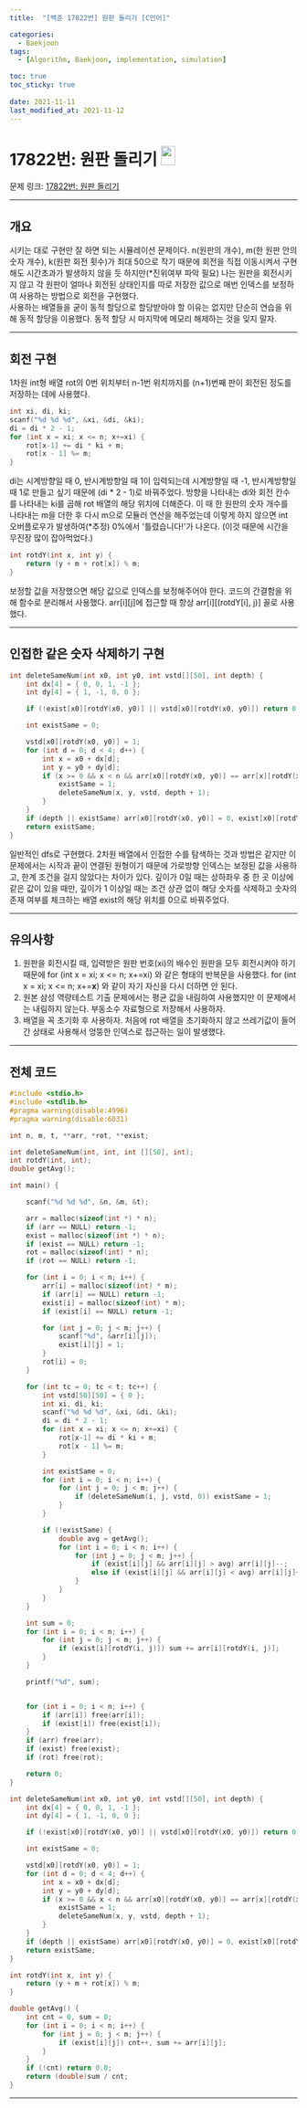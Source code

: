 ```yaml
---
title:  "[백준 17822번] 원판 돌리기 [C언어]"

categories:
  - Baekjoon
tags:
  - [Algorithm, Baekjoon, implementation, simulation]

toc: true
toc_sticky: true
 
date: 2021-11-11
last_modified_at: 2021-11-12
---
```


# 17822번: 원판 돌리기 <img src="https://d2gd6pc034wcta.cloudfront.net/tier/13.svg" width="25" height="34">

문제 링크:  [17822번: 원판 돌리기](https://www.acmicpc.net/problem/17822 "bj17822")

***

## __개요__
시키는 대로 구현만 잘 하면 되는 시뮬레이션 문제이다. n(원판의 개수), m(한 원판 안의 숫자 개수), k(원판 회전 횟수)가 최대 50으로 작기 때문에 회전을 직접 이동시켜서 구현해도 시간초과가 발생하지 않을 듯 하지만(*진위여부 파악 필요) 나는 원판을 회전시키지 않고 각 원판이 얼마나 회전된 상태인지를 따로 저장한 값으로 매번 인덱스를 보정하여 사용하는 방법으로 회전을 구현했다.   
사용하는 배열들을 굳이 동적 할당으로 할당받아야 할 이유는 없지만 단순히 연습을 위해 동적 할당을 이용했다. 동적 할당 시 마지막에 메모리 해제하는 것을 잊지 말자.

***

## __회전 구현__
1차원 int형 배열 rot의 0번 위치부터 n-1번 위치까지를 (n+1)번째 판이 회전된 정도를 저장하는 데에 사용했다. 
```cpp
int xi, di, ki;
scanf("%d %d %d", &xi, &di, &ki);
di = di * 2 - 1;
for (int x = xi; x <= n; x+=xi) {
	rot[x-1] += di * ki + m;
	rot[x - 1] %= m;
}
```
di는 시계방향일 때 0, 반시계방향일 때 1이 입력되는데 시계방향일 때 -1, 반시계방향일 때 1로 만들고 싶기 때문에 (di * 2 - 1)로 바꿔주었다. 방향을 나타내는 di와 회전 칸수를 나타내는 ki를 곱해 rot 배열의 해당 위치에 더해준다. 이 때 한 원판의 숫자 개수를 나타내는 m을 더한 후 다시 m으로 모듈러 연산을 해주었는데 이렇게 하지 않으면 int 오버플로우가 발생하여(*추정) 0%에서 '틀렸습니다!'가 나온다. (이것 때문에 시간을 무진장 많이 잡아먹었다.)
```cpp
int rotdY(int x, int y) {
	return (y + m + rot[x]) % m;
}
```
보정할 값을 저장했으면 해당 값으로 인덱스를 보정해주어야 한다. 코드의 간결함을 위해 함수로 분리해서 사용했다. arr[i][j]에 접근할 때 항상 arr[i][(rotdY[i], j)] 꼴로 사용했다.

***

## __인접한 같은 숫자 삭제하기 구현__
```cpp
int deleteSameNum(int x0, int y0, int vstd[][50], int depth) {
	int dx[4] = { 0, 0, 1, -1 };
	int dy[4] = { 1, -1, 0, 0 };

	if (!exist[x0][rotdY(x0, y0)] || vstd[x0][rotdY(x0, y0)]) return 0;

	int existSame = 0;

	vstd[x0][rotdY(x0, y0)] = 1;
	for (int d = 0; d < 4; d++) {
		int x = x0 + dx[d];
		int y = y0 + dy[d];
		if (x >= 0 && x < n && arr[x0][rotdY(x0, y0)] == arr[x][rotdY(x, y)]) {
			existSame = 1;
			deleteSameNum(x, y, vstd, depth + 1);
		}
	}
	if (depth || existSame) arr[x0][rotdY(x0, y0)] = 0, exist[x0][rotdY(x0, y0)] = 0;
	return existSame;
}
```
일반적인 dfs로 구현했다. 2차원 배열에서 인접한 수를 탐색하는 것과 방법은 같지만 이 문제에서는 시작과 끝이 연결된 원형이기 때문에 가로방향 인덱스는 보정된 값을 사용하고, 한계 조건을 걸지 않았다는 차이가 있다. 깊이가 0일 때는 상하좌우 중 한 곳 이상에 같은 값이 있을 때만, 깊이가 1 이상일 때는 조건 상관 없이 해당 숫자를 삭제하고 숫자의 존재 여부를 체크하는 배열 exist의 해당 위치를 0으로 바꿔주었다.

***

## __유의사항__
1. 원판을 회전시킬 때, 입력받은 원판 번호(xi)의 배수인 원판을 모두 회전시켜야 하기 때문에 for (int x = xi; x <= n; x+=xi) 와 같은 형태의 반복문을 사용했다. for (int x = xi; x <= n; x+=__x__) 와 같이 자기 자신을 다시 더하면 안 된다.    
2. 원본 삼성  역량테스트 기출 문제에서는 평균 값을 내림하여 사용했지만 이 문제에서는 내림하지 않는다. 부동소수 자료형으로 저장해서 사용하자.
3. 배열을 꼭 초기화 후 사용하자. 처음에 rot 배열을 초기화하지 않고 쓰레기값이 들어간 상태로 사용해서 엉뚱한 인덱스로 접근하는 일이 발생했다.

***

## __전체 코드__

```cpp
#include <stdio.h> 
#include <stdlib.h> 
#pragma warning(disable:4996)
#pragma warning(disable:6031)

int n, m, t, **arr, *rot, **exist;

int deleteSameNum(int, int, int [][50], int);
int rotdY(int, int);
double getAvg();

int main() {

	scanf("%d %d %d", &n, &m, &t);

	arr = malloc(sizeof(int *) * n);
	if (arr == NULL) return -1;
	exist = malloc(sizeof(int *) * n);
	if (exist == NULL) return -1;
	rot = malloc(sizeof(int) * n);
	if (rot == NULL) return -1;

	for (int i = 0; i < n; i++) {
		arr[i] = malloc(sizeof(int) * m);
		if (arr[i] == NULL) return -1;
		exist[i] = malloc(sizeof(int) * m);
		if (exist[i] == NULL) return -1;

		for (int j = 0; j < m; j++) {
			scanf("%d", &arr[i][j]);
			exist[i][j] = 1;
		}
		rot[i] = 0;
	}

	for (int tc = 0; tc < t; tc++) {
		int vstd[50][50] = { 0 };
		int xi, di, ki;
		scanf("%d %d %d", &xi, &di, &ki);
		di = di * 2 - 1;
		for (int x = xi; x <= n; x+=xi) {
			rot[x-1] += di * ki + m;
			rot[x - 1] %= m;
		}

		int existSame = 0;
		for (int i = 0; i < n; i++) {
			for (int j = 0; j < m; j++) {
				if (deleteSameNum(i, j, vstd, 0)) existSame = 1;
			}
		}

		if (!existSame) {
			double avg = getAvg();
			for (int i = 0; i < n; i++) {
				for (int j = 0; j < m; j++) {
					if (exist[i][j] && arr[i][j] > avg) arr[i][j]--;
					else if (exist[i][j] && arr[i][j] < avg) arr[i][j]++;
				}
			}
		}
	}

	int sum = 0;
	for (int i = 0; i < n; i++) {
		for (int j = 0; j < m; j++) {
			if (exist[i][rotdY(i, j)]) sum += arr[i][rotdY(i, j)];
		}
	}

	printf("%d", sum);


	for (int i = 0; i < n; i++) {
		if (arr[i]) free(arr[i]);
		if (exist[i]) free(exist[i]);
	}
	if (arr) free(arr);
	if (exist) free(exist);
	if (rot) free(rot);

	return 0;
}

int deleteSameNum(int x0, int y0, int vstd[][50], int depth) {
	int dx[4] = { 0, 0, 1, -1 };
	int dy[4] = { 1, -1, 0, 0 };

	if (!exist[x0][rotdY(x0, y0)] || vstd[x0][rotdY(x0, y0)]) return 0;

	int existSame = 0;

	vstd[x0][rotdY(x0, y0)] = 1;
	for (int d = 0; d < 4; d++) {
		int x = x0 + dx[d];
		int y = y0 + dy[d];
		if (x >= 0 && x < n && arr[x0][rotdY(x0, y0)] == arr[x][rotdY(x, y)]) {
			existSame = 1;
			deleteSameNum(x, y, vstd, depth + 1);
		}
	}
	if (depth || existSame) arr[x0][rotdY(x0, y0)] = 0, exist[x0][rotdY(x0, y0)] = 0;
	return existSame;
}

int rotdY(int x, int y) {
	return (y + m + rot[x]) % m;
}

double getAvg() {
	int cnt = 0, sum = 0;
	for (int i = 0; i < n; i++) {
		for (int j = 0; j < m; j++) {
			if (exist[i][j]) cnt++, sum += arr[i][j];
		}
	}
	if (!cnt) return 0.0;
	return (double)sum / cnt;
}
```


***